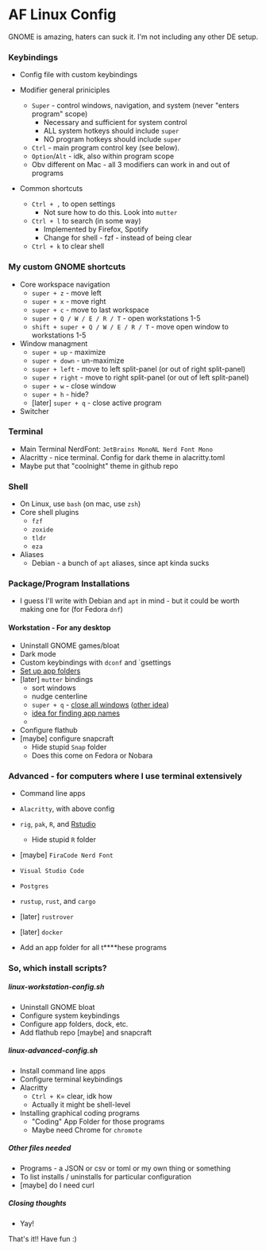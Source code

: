 # AF Linux Config

GNOME is amazing, haters can suck it. I'm not including any other DE setup.

### Keybindings

- Config file with custom keybindings
- Modifier general priniciples

  - `Super` - control windows, navigation, and system (never "enters program" scope)
    - Necessary and sufficient for system control
    - ALL system hotkeys should include `super`
    - NO program hotkeys should include `super`
  - `Ctrl` - main program control key (see below).
  - `Option`/`Alt` - idk, also within program scope
  - Obv different on Mac - all 3 modifiers can work in and out of programs
- Common shortcuts

  - `Ctrl + ,` to open settings
    - Not sure how to do this. Look into `mutter`
  - `Ctrl + l` to search (in some way)
    - Implemented by Firefox, Spotify
    - Change for shell - fzf - instead of being clear
  - `Ctrl + k` to clear shell

### My custom GNOME shortcuts

* Core workspace navigation
  * `super + z` - move left
  * `super + x` - move right
  * `super + c` - move to last workspace
  * `super + Q / W / E / R / T` - open workstations 1-5
  * `shift + super + Q / W / E / R / T` - move open window to workstations 1-5
* Window managment
  * `super + up` - maximize
  * `super + down` - un-maximize
  * `super + left` - move to left split-panel (or out of right split-panel)
  * `super + right` - move to right split-panel (or out of left split-panel)
  * `super + w` - close window
  * `super + h` - hide?
  * [later] `super + q` - close active program
* Switcher

### Terminal

- Main Terminal NerdFont: `JetBrains MonoNL Nerd Font Mono`
- Alacritty - nice terminal. Config for dark theme in alacritty.toml
- Maybe put that "coolnight" theme in github repo

### Shell

- On Linux, use `bash` (on mac, use `zsh`)
- Core shell plugins
  - `fzf`
  - `zoxide`
  - `tldr`
  - `eza`
- Aliases
  - Debian - a bunch of `apt` aliases, since apt kinda sucks

### Package/Program Installations

- I guess I'll write with Debian and `apt` in mind - but it could be worth making one for (for Fedora `dnf`)

#### Workstation - For any desktop

- Uninstall GNOME games/bloat
- Dark mode
- Custom keybindings with `dconf` and `gsettings
- [Set up app folders](https://askubuntu.com/questions/1283655/how-can-i-create-app-folders-through-terminal-in-ubuntu-20-04)
- [later] `mutter` bindings
  - sort windows
  - nudge centerline
  - `super + q` - [close all windows](https://www.reddit.com/r/gnome/comments/8l5wtg/til_you_can_close_windows_from_the_alttab/) ([other idea](https://askubuntu.com/questions/262419/close-all-windows-of-the-same-application-in-gnome-shell))
  - [idea for finding app names](https://stackoverflow.com/questions/48797323/retrieving-active-window-from-mutter-on-gnome-wayland-session)
  -
- Configure flathub
- [maybe] configure snapcraft
  - Hide stupid `Snap` folder
  - Does this come on Fedora or Nobara

### Advanced - for computers where I use terminal extensively

- Command line apps
- `Alacritty`, with above config
- `rig`, `pak`, `R`, and [Rstudio](https://github.com/rstudio/rstudio/tree/main/dependencies/linux)

  - Hide stupid `R` folder
- [maybe] `FiraCode Nerd Font`
- `Visual Studio Code`
- `Postgres`
- `rustup`, `rust`, and `cargo`
- [later] `rustrover`
- [later] `docker`
- Add an app folder for all t****hese programs

### So, which install scripts?

##### linux-workstation-config.sh

- Uninstall GNOME bloat
- Configure system keybindings
- Configure app folders, dock, etc.
- Add flathub repo [maybe] and snapcraft

##### linux-advanced-config.sh

- Install command line apps
- Configure terminal keybindings
- Alacritty
  - `Ctrl + K`= clear, idk how
  - Actually it might be shell-level
- Installing graphical coding programs
  - "Coding" App Folder for those programs
  - Maybe need Chrome for `chromote`

##### Other files needed

* Programs - a JSON or csv or toml or my own thing or something
* To list installs / uninstalls for particular configuration
* [maybe] do I need curl

##### Closing thoughts

* Yay!







That's it!! Have fun :)
